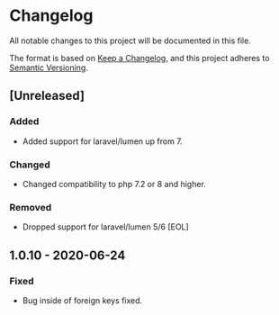 # Changelog

All notable changes to this project will be documented in this file.

The format is based on [Keep a Changelog](https://keepachangelog.com/en/1.0.0/), and this project adheres
to [Semantic Versioning](https://semver.org/spec/v2.0.0.html).

## [Unreleased]

### Added
- Added support for laravel/lumen up from 7.

### Changed
- Changed compatibility to php 7.2 or 8 and higher.

### Removed
- Dropped support for laravel/lumen 5/6 [EOL]

## 1.0.10 - 2020-06-24
### Fixed
- Bug inside of foreign keys fixed.